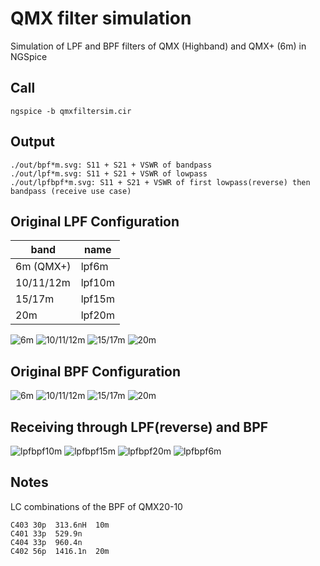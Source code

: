 QMX filter simulation
=====================

Simulation of LPF and BPF filters of QMX (Highband) and QMX+ (6m) in NGSpice

## Call
```
ngspice -b qmxfiltersim.cir
```

## Output
```
./out/bpf*m.svg: S11 + S21 + VSWR of bandpass
./out/lpf*m.svg: S11 + S21 + VSWR of lowpass
./out/lpfbpf*m.svg: S11 + S21 + VSWR of first lowpass(reverse) then bandpass (receive use case)
```

## Original LPF Configuration

| band      |   name |
|-----------|--------|
| 6m (QMX+) |  lpf6m |
| 10/11/12m | lpf10m |
| 15/17m    | lpf15m |
| 20m       | lpf20m |

![6m](out/lpf6m.svg)
![10/11/12m](out/lpf10m.svg)
![15/17m](out/lpf15m.svg)
![20m](out/lpf20m.svg)

## Original BPF Configuration

![6m](out/bpf6m.svg)
![10/11/12m](out/bpf10m.svg)
![15/17m](out/bpf15m.svg)
![20m](out/bpf20m.svg)

## Receiving through LPF(reverse) and BPF

![lpfbpf10m](out/lpfbpf10m.svg)
![lpfbpf15m](out/lpfbpf15m.svg)
![lpfbpf20m](out/lpfbpf20m.svg)
![lpfbpf6m](out/lpfbpf6m.svg)

## Notes
LC combinations of the BPF of QMX20-10
```
C403 30p  313.6nH  10m 
C401 33p  529.9n 
C404 33p  960.4n
C402 56p  1416.1n  20m
```